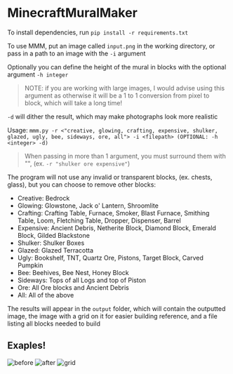 # MinecraftMuralMaker

To install dependencies, run `pip install -r requirements.txt`

To use MMM, put an image called `input.png` in the working directory, or pass in a path to an image with the `-i` argument

Optionally you can define the height of the mural in blocks with the optional argument `-h integer`
> NOTE: if you are working with large images, I would advise using this argument as otherwise it will be a 1 to 1 conversion from pixel to block, which will take a long time!

`-d` will dither the result, which may make photographs look more realistic
  
Usage: `mmm.py -r <"creative, glowing, crafting, expensive, shulker, glazed, ugly, bee, sideways, ore, all"> -i <filepath> (OPTIONAL: -h <integer> -d) `
> When passing in more than 1 argument, you must surround them with \"\", (ex. `-r "shulker ore expensive"`)

The program will not use any invalid or transparent blocks, (ex. chests, glass), but you can choose to remove other blocks:
* Creative: Bedrock
* Glowing: Glowstone, Jack o' Lantern, Shroomlite
* Crafting: Crafting Table, Furnace, Smoker, Blast Furnace, Smithing Table, Loom, Fletching Table, Dropper, Dispenser, Barrel
* Expensive: Ancient Debris, Netherite Block, Diamond Block, Emerald Block, Gilded Blackstone
* Shulker: Shulker Boxes
* Glazed: Glazed Terracotta
* Ugly: Bookshelf, TNT, Quartz Ore, Pistons, Target Block, Carved Pumpkin
* Bee: Beehives, Bee Nest, Honey Block
* Sideways: Tops of all Logs and top of Piston
* Ore: All Ore blocks and Ancient Debris
* All: All of the above

The results will appear in the `output` folder, which will contain the outputted image, the image with a grid on it for easier building reference, and a file listing all blocks needed to build

## Exaples!
![before](https://i.imgur.com/mUTdpNR.png)
![after](https://i.imgur.com/yH3UrZi.png)
![grid](https://i.imgur.com/1FQrixf.png)
